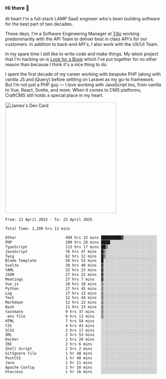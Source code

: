 ### Hi there 👋

<!--
**JamesNock/JamesNock** is a ✨ _special_ ✨ repository because its `README.md` (this file) appears on your GitHub profile.

Here are some ideas to get you started:

- 🔭 I’m currently working on ...
- 🌱 I’m currently learning ...
- 👯 I’m looking to collaborate on ...
- 🤔 I’m looking for help with ...
- 💬 Ask me about ...
- 📫 How to reach me: ...
- 😄 Pronouns: ...
- ⚡ Fun fact: ...
-->
At heart I'm a full-stack LAMP SaaS engineer who's been building software for the best part of two decades.

These days, I'm a Software Engineering Manager at [Tillo](https://www.tillo.io/) working predominantly with the API Team to deliver best in class API's for our customers. In addition to back-end API's, I also work with the UX/UI Team.

In my spare time I still like to write code and make things. My latest project that I'm hacking on is [Look for a Book](https://www.lookforabook.co.uk/) which I've put together for no other reason than because I think it's a nice thing to do.

I spent the first decade of my career working with bespoke PHP (along with vanilla JS and jQuery) before settling on Laravel as my go-to framework. But I’m not just a PHP guy — I love working with JavaScript too, from vanilla to Vue, React, Svelte, and more. When it comes to CMS platforms, CraftCMS still holds a special place in my heart.

<a href="https://app.daily.dev/h2onock"><img src="https://api.daily.dev/devcards/v2/XQraFlxE3JPWOlcSuOB2K.png?type=default&r=18u" width="356" alt="James's Dev Card"/></a>

<!--START_SECTION:waka-->

```txt
From: 13 April 2023 - To: 23 April 2025

Total Time: 1,289 hrs 13 mins

Other                      499 hrs 32 mins █████████▓░░░░░░░░░░░░░░░   38.75 %
PHP                        209 hrs 28 mins ████░░░░░░░░░░░░░░░░░░░░░   16.25 %
TypeScript                 113 hrs 17 mins ██▒░░░░░░░░░░░░░░░░░░░░░░   08.79 %
JavaScript                 76 hrs 47 mins  █▒░░░░░░░░░░░░░░░░░░░░░░░   05.96 %
Twig                       62 hrs 12 mins  █▒░░░░░░░░░░░░░░░░░░░░░░░   04.83 %
Blade Template             50 hrs 53 mins  █░░░░░░░░░░░░░░░░░░░░░░░░   03.95 %
Svelte                     38 hrs 40 mins  ▓░░░░░░░░░░░░░░░░░░░░░░░░   03.00 %
YAML                       32 hrs 23 mins  ▓░░░░░░░░░░░░░░░░░░░░░░░░   02.51 %
JSON                       27 hrs 22 mins  ▓░░░░░░░░░░░░░░░░░░░░░░░░   02.12 %
Meetings                   27 hrs 7 mins   ▓░░░░░░░░░░░░░░░░░░░░░░░░   02.10 %
Vue.js                     20 hrs 18 mins  ▒░░░░░░░░░░░░░░░░░░░░░░░░   01.58 %
Python                     17 hrs 45 mins  ▒░░░░░░░░░░░░░░░░░░░░░░░░   01.38 %
Log                        17 hrs 13 mins  ▒░░░░░░░░░░░░░░░░░░░░░░░░   01.34 %
Text                       12 hrs 44 mins  ▒░░░░░░░░░░░░░░░░░░░░░░░░   00.99 %
Markdown                   12 hrs 23 mins  ▒░░░░░░░░░░░░░░░░░░░░░░░░   00.96 %
Bash                       11 hrs 23 mins  ▒░░░░░░░░░░░░░░░░░░░░░░░░   00.88 %
textmate                   9 hrs 37 mins   ▒░░░░░░░░░░░░░░░░░░░░░░░░   00.75 %
.env file                  9 hrs 13 mins   ▒░░░░░░░░░░░░░░░░░░░░░░░░   00.72 %
HTML                       7 hrs 58 mins   ░░░░░░░░░░░░░░░░░░░░░░░░░   00.62 %
CSS                        4 hrs 43 mins   ░░░░░░░░░░░░░░░░░░░░░░░░░   00.37 %
SCSS                       3 hrs 17 mins   ░░░░░░░░░░░░░░░░░░░░░░░░░   00.26 %
XML                        2 hrs 53 mins   ░░░░░░░░░░░░░░░░░░░░░░░░░   00.22 %
Docker                     2 hrs 20 mins   ░░░░░░░░░░░░░░░░░░░░░░░░░   00.18 %
INI                        2 hrs 6 mins    ░░░░░░░░░░░░░░░░░░░░░░░░░   00.16 %
Shell Script               2 hrs 2 mins    ░░░░░░░░░░░░░░░░░░░░░░░░░   00.16 %
GitIgnore file             1 hr 48 mins    ░░░░░░░░░░░░░░░░░░░░░░░░░   00.14 %
PostCSS                    1 hr 40 mins    ░░░░░░░░░░░░░░░░░░░░░░░░░   00.13 %
Java                       1 hr 21 mins    ░░░░░░░░░░░░░░░░░░░░░░░░░   00.11 %
Apache Config              1 hr 18 mins    ░░░░░░░░░░░░░░░░░░░░░░░░░   00.10 %
htaccess                   1 hr 16 mins    ░░░░░░░░░░░░░░░░░░░░░░░░░   00.10 %
```

<!--END_SECTION:waka-->
